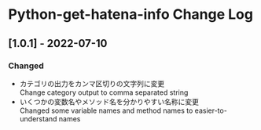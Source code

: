 ﻿# Python-get-hatena-info Change Log

## [1.0.1] - 2022-07-10
### Changed
- カテゴリの出力をカンマ区切りの文字列に変更  
	Change category output to comma separated string
- いくつかの変数名やメソッド名を分かりやすい名称に変更  
	Changed some variable names and method names to easier-to-understand names

